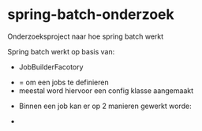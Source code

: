 # spring-batch-onderzoek
 Onderzoeksproject naar hoe spring batch werkt

Spring batch werkt op basis van:
- JobBuilderFacotory
 * = om een jobs te definieren
 * meestal word hiervoor een config klasse aangemaakt

 - Binnen een job kan er op 2 manieren gewerkt worde: 
  *   
